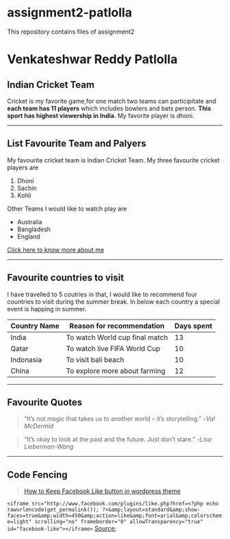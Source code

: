 # assignment2-patlolla
This repository contains files of assignment2

# Venkateshwar Reddy Patlolla
## Indian Cricket Team
Cricket is my favorite game,for one match two teams can participitate and **each team has 11 players** which includes bowlers and bats person. **This sport has highest viewership in India**. My favorite player is dhoni.

***

## List Favourite Team and Palyers
My favourite cricket team is Indian Cricket Team. My three favourite cricket players are
1. Dhoni
2. Sachin
3. Kohli

Other Teams I would like to watch play are
* Australia
* Bangladesh
* England

[Click here to know more about me](AboutMe.md)

***

## Favourite countries to visit
I have travelled to 5 coutries in that, I would like to recommend four countries to visit during the summer break. In below each country a special event is happing in summer.

| Country Name | Reason for recommendation     | Days spent|
|--------------|-------------------------------|-----------| 
|India         |To watch World cup final match | 13|
|Qatar         |   To watch live FIFA World Cup| 10|
|Indonasia     | To visit bali beach           | 10|
|China         | To explore more about farming | 12|

***

## Favourite Quotes

> “It’s not magic that takes us to another world – it’s storytelling.” -*Val McDermid*

> “It’s okay to look at the past and the future. Just don’t stare.” -*Lisa Lieberman-Wang*

***

## Code Fencing

> [How to Keep Facebook Like button in wordpress theme](https://stackoverflow.com/questions/9619949/facebook-like-button-in-wordpress-theme)

``` <iframe src="http://www.facebook.com/plugins/like.php?href=<?php echo rawurlencode(get_permalink()); ?>&amp;layout=standard&amp;show-faces=true&amp;width=450&amp;action=like&amp;font=arial&amp;colorscheme=light" scrolling="no" frameborder="0" allowTransparency="true" id="facebook-like"></iframe> ```
[Source](https://css-tricks.com/snippets/wordpress/facebook-like-button/);


